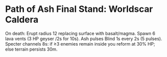 # Path of Ash Final Stand: Worldscar Caldera

On death: Erupt radius 12 replacing surface with basalt/magma. Spawn 6 lava vents (3 HP geyser /2s for 10s). Ash pulses Blind 1s every 2s (5 pulses). Specter channels 8s: if ≥3 enemies remain inside you reform at 30% HP; else terrain persists 30m.
